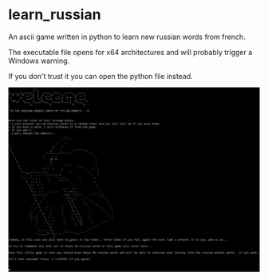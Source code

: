 # learn_russian
An ascii game written in python to learn new russian words from french.

The executable file opens for x64 architectures and will probably trigger a Windows warning.

If you don't trust it you can open the python file instead.

![](./learn_russian.png)
